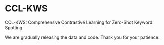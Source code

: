 # CCL-KWS
CCL-KWS: Comprehensive Contrastive Learning for Zero-Shot Keyword Spotting

We are gradually releasing the data and code. Thank you for your patience.
